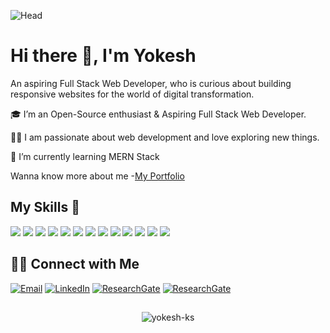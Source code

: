 ![Head](assets/Banner.png)

# Hi there 👋, I'm Yokesh

An aspiring Full Stack Web Developer, who is curious about building responsive websites for the world of digital transformation.

🎓 I’m an Open-Source enthusiast & Aspiring Full Stack Web Developer.

👨‍💻 I am passionate about web development and love exploring new things.

🌱 I’m currently learning MERN Stack

Wanna know more about me -[My Portfolio](http://yokesh.in/)

## My Skills 🚀

![](https://img.shields.io/badge/HTML5-E34F26?style=for-the-badge&logo=html5&logoColor=white)
![](https://img.shields.io/badge/CSS3-1572B6?style=for-the-badge&logo=css3&logoColor=white)
![](https://img.shields.io/badge/Bootstrap-563D7C?style=for-the-badge&logo=bootstrap&logoColor=white)
![](https://img.shields.io/badge/JavaScript-F7DF1E?style=for-the-badge&logo=javascript&logoColor=black)
![](https://img.shields.io/badge/React-20232A?style=for-the-badge&logo=react&logoColor=61DAFB)
![](https://img.shields.io/badge/React_Native-20232A?style=for-the-badge&logo=react&logoColor=61DAFB)
![](https://img.shields.io/badge/-React%20Query-FF4154?style=for-the-badge&logo=react%20query&logoColor=white)
![](https://img.shields.io/badge/Redux-593D88?style=for-the-badge&logo=redux&logoColor=white)
![](https://img.shields.io/badge/Node.js-43853D?style=for-the-badge&logo=node.js&logoColor=white)
![](https://img.shields.io/badge/Express.js-404D59?style=for-the-badge)
![](https://img.shields.io/badge/MongoDB-4EA94B?style=for-the-badge&logo=mongodb&logoColor=white)
![](https://img.shields.io/badge/MySQL-005C84?style=for-the-badge&logo=mysql&logoColor=white)
![](https://img.shields.io/badge/Chart.js-FF6384?style=for-the-badge&logo=chartdotjs&logoColor=white)


## 🤝🏻  Connect with Me

<p>
<a href="mailto:ksyokesh98@gmail.com"><img alt="Email" src="https://img.shields.io/badge/Gmail-D14836?style=for-the-badge&logo=gmail&logoColor=white"></a>
<a href="https://www.linkedin.com/in/yokesh-ks/"><img alt="LinkedIn" src="https://img.shields.io/badge/linkedin-%230077B5.svg?style=for-the-badge&logo=linkedin&logoColor=white"></a>
<a href="https://www.researchgate.net/profile/Yokesh-Ks"><img alt="ResearchGate" src="https://img.shields.io/badge/ResearchGate-00CCBB?style=for-the-badge&logo=ResearchGate&logoColor=white"></a>
<a href="https://yokesh-ks.medium.com/"><img alt="ResearchGate" src="https://img.shields.io/badge/Medium-12100E?style=for-the-badge&logo=medium&logoColor=white"></a>
</p>

##

<!-- # latest Blog posts -->

<!-- BLOG-POST-LIST:START -->
<!-- BLOG-POST-LIST:END -->

<p align="center"><img align="center" src="https://github-readme-streak-stats.herokuapp.com/?user=yokesh-ks&" alt="yokesh-ks" /></p>
